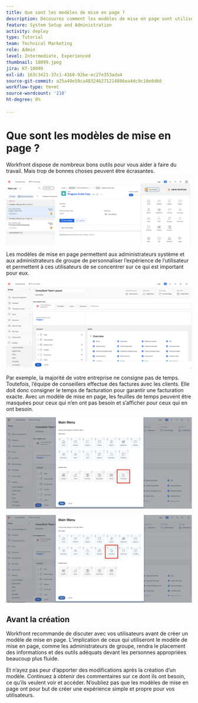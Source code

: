 ```yaml
---
title: Que sont les modèles de mise en page ?
description: Découvrez comment les modèles de mise en page sont utilisés pour personnaliser ce que les utilisateurs voient dans l’interface.
feature: System Setup and Administration
activity: deploy
type: Tutorial
team: Technical Marketing
role: Admin
level: Intermediate, Experienced
thumbnail: 10099.jpeg
jira: KT-10099
exl-id: 163c3421-37c1-4160-92be-ec27e353ada4
source-git-commit: a25a49e59ca483246271214886ea4dc9c10e8d66
workflow-type: tm+mt
source-wordcount: '218'
ht-degree: 0%

---
```


# Que sont les modèles de mise en page ?

Workfront dispose de nombreux bons outils pour vous aider à faire du travail. Mais trop de bonnes choses peuvent être écrasantes.

![Menu principal et Accueil](assets/what-are-layout-templates-01.png)

Les modèles de mise en page permettent aux administrateurs système et aux administrateurs de groupe de personnaliser l’expérience de l’utilisateur et permettent à ces utilisateurs de se concentrer sur ce qui est important pour eux.

![Menu principal et Accueil](assets/what-are-layout-templates-02.png)

Par exemple, la majorité de votre entreprise ne consigne pas de temps. Toutefois, l’équipe de conseillers effectue des factures avec les clients. Elle doit donc consigner le temps de facturation pour garantir une facturation exacte. Avec un modèle de mise en page, les feuilles de temps peuvent être masquées pour ceux qui n’en ont pas besoin et s’afficher pour ceux qui en ont besoin.

![Menu principal et Accueil](assets/what-are-layout-templates-03.png)

![Menu principal et Accueil](assets/what-are-layout-templates-04.png)


## Avant la création

Workfront recommande de discuter avec vos utilisateurs avant de créer un modèle de mise en page. L’implication de ceux qui utiliseront le modèle de mise en page, comme les administrateurs de groupe, rendra le placement des informations et des outils adéquats devant les personnes appropriées beaucoup plus fluide.

Et n’ayez pas peur d’apporter des modifications après la création d’un modèle. Continuez à obtenir des commentaires sur ce dont ils ont besoin, ce qu’ils veulent voir et accéder. N’oubliez pas que les modèles de mise en page ont pour but de créer une expérience simple et propre pour vos utilisateurs.

